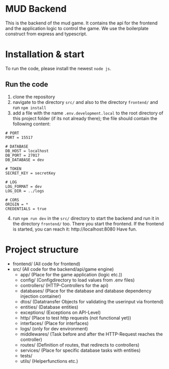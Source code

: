 # MUD Backend
This is the backend of the mud game. It contains the api for the frontend and the application logic to control the game. We use the boilerplate construct from express and typescript.

# Installation & start
To run the code, please install the newest `node js`.

  ## Run the code
  1. clone the repository
  2. navigate to the directory `src/` and also to the directory `frontend/` and run `npm install`
  3. add a file with the name `.env.development.local` to the root directory of this project folder (if its not already there); the file should contain the following content:
   
    # PORT
    PORT = 15517

    # DATABASE
    DB_HOST = localhost
    DB_PORT = 27017
    DB_DATABASE = dev

    # TOKEN
    SECRET_KEY = secretKey

    # LOG
    LOG_FORMAT = dev
    LOG_DIR = ../logs

    # CORS
    ORIGIN = *
    CREDENTIALS = true
  4. run `npm run dev` in the `src/` directory to start the backend and run it in the directory `frontend/` too. There you start the frontend. If the frontend is started, you can reach it: http://localhost:8080
  Have fun.

# Project structure
- frontend/ (All code for frontend)
- src/ (All code for the backend/api/game engine)
  - app/ (Place for the game application (logic etc.))
  - config/ (Configdirectory to load values from .env files)
  - controllers/ (HTTP-Controllers for the api)
  - databases/ (Place for the database and database dependency injection container)
  - dtos/ (Datatransfer Objects for validating the userinput via frontend)
  - entities/ (Database entities)
  - exceptions/ (Exceptions on API-Level)
  - http/ (Place to test http requests (not functional yet))
  - interfaces/ (Place for interfaces)
  - logs/ (only for dev environment)
  - middlewares/ (Task before and after the HTTP-Request reaches the controller)
  - routes/ (Definition of routes, that redirects to controllers)
  - services/ (Place for specific database tasks with entities)
  - tests/
  - utils/ (Helperfunctions etc.)
